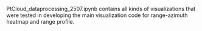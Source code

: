 PtCloud_dataprocessing_2507.ipynb contains all kinds of visualizations that were tested in developing the main visualization code for range-azimuth heatmap and range profile.